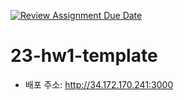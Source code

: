 [![Review Assignment Due Date](https://classroom.github.com/assets/deadline-readme-button-24ddc0f5d75046c5622901739e7c5dd533143b0c8e959d652212380cedb1ea36.svg)](https://classroom.github.com/a/5bs5HfIe)
# 23-hw1-template

- 배포 주소: http://34.172.170.241:3000
